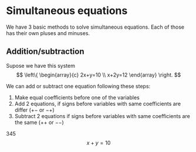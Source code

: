 # Simultaneous equations
We have 3 basic methods to solve simultaneous equations. Each of those has their own pluses and minuses.

## Addition/subtraction

Supose we have this system
$$
\left\{ 
\begin{array}{c}
2x+y=10 \\
x+2y=12
\end{array}
\right.
 $$
 
We can add or subtract one equation following these steps:
1. Make equal coefficients before one of the variables
2. Add 2 equations, if signs before variables with same coefficients are differ ($+ -$ or $-+$)
3. Subtract 2 equations if signs before variables with same coefficients are the same ($++$ or $--$)

$345$
$$x+y=10$$
<!--stackedit_data:
eyJoaXN0b3J5IjpbODM0ODYwNTldfQ==
-->